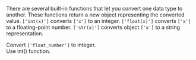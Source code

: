 There are several built-in functions that let you convert one data type to another. These functions return a new object representing the converted value. `['int(x)']` converts `['x']` to an integer. `['float(x)']` converts `['x']` to a floating-point number. `['str(x)']` converts object `['x']` to a string representation.  
  
Convert `['float_number']` to integer.  
Use int() function.